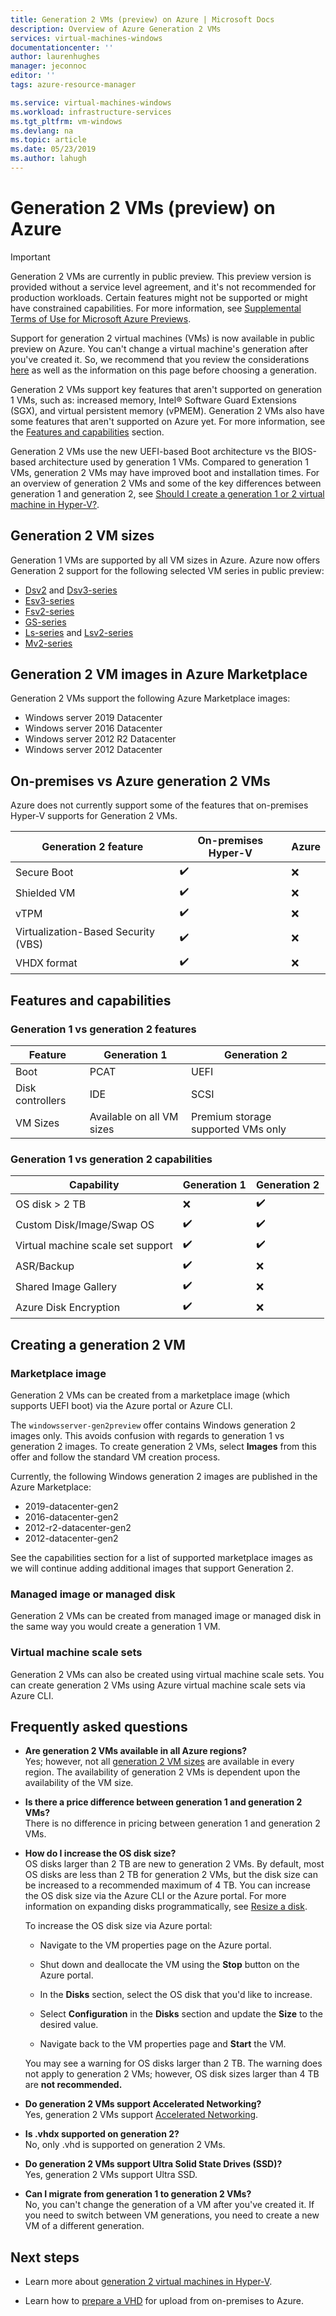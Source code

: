 ```yaml
---
title: Generation 2 VMs (preview) on Azure | Microsoft Docs
description: Overview of Azure Generation 2 VMs
services: virtual-machines-windows
documentationcenter: ''
author: laurenhughes
manager: jeconnoc
editor: ''
tags: azure-resource-manager

ms.service: virtual-machines-windows
ms.workload: infrastructure-services
ms.tgt_pltfrm: vm-windows
ms.devlang: na
ms.topic: article
ms.date: 05/23/2019
ms.author: lahugh
---
```


# Generation 2 VMs (preview) on Azure

> [!IMPORTANT]
> Generation 2 VMs are currently in public preview.
> This preview version is provided without a service level agreement, and it's not recommended for production workloads. Certain features might not be supported or might have constrained capabilities.
> For more information, see [Supplemental Terms of Use for Microsoft Azure Previews](https://azure.microsoft.com/support/legal/preview-supplemental-terms/).

Support for generation 2 virtual machines (VMs) is now available in public preview on Azure. You can't change a virtual machine's generation after you've created it. So, we recommend that you review the considerations [here](https://docs.microsoft.com/windows-server/virtualization/hyper-v/plan/should-i-create-a-generation-1-or-2-virtual-machine-in-hyper-v) as well as the information on this page before choosing a generation.

Generation 2 VMs support key features that aren't supported on generation 1 VMs, such as: increased memory, Intel® Software Guard Extensions (SGX), and virtual persistent memory (vPMEM). Generation 2 VMs also have some features that aren't supported on Azure yet. For more information, see the [Features and capabilities](#features-and-capabilities) section.

Generation 2 VMs use the new UEFI-based Boot architecture vs the BIOS-based architecture used by generation 1 VMs. Compared to generation 1 VMs, generation 2 VMs may have improved boot and installation times. For an overview of generation 2 VMs and some of the key differences between generation 1 and generation 2, see [Should I create a generation 1 or 2 virtual machine in Hyper-V?](https://docs.microsoft.com/windows-server/virtualization/hyper-v/plan/should-i-create-a-generation-1-or-2-virtual-machine-in-hyper-v).

## Generation 2 VM sizes

Generation 1 VMs are supported by all VM sizes in Azure. Azure now offers Generation 2 support for the following selected VM series in public preview:

* [Dsv2](https://docs.microsoft.com/azure/virtual-machines/windows/sizes-general#dsv2-series) and [Dsv3-series](https://docs.microsoft.com/azure/virtual-machines/windows/sizes-general#dsv3-series-1)
* [Esv3-series](https://docs.microsoft.com/azure/virtual-machines/windows/sizes-memory#esv3-series)
* [Fsv2-series](https://docs.microsoft.com/azure/virtual-machines/windows/sizes-compute#fsv2-series-1)
* [GS-series](https://docs.microsoft.com/azure/virtual-machines/windows/sizes-memory#gs-series)
* [Ls-series](https://docs.microsoft.com/azure/virtual-machines/windows/sizes-previous-gen#ls-series) and [Lsv2-series](https://docs.microsoft.com/azure/virtual-machines/windows/sizes-storage#lsv2-series)
* [Mv2-series](https://docs.microsoft.com/azure/virtual-machines/windows/sizes-memory#mv2-series)

## Generation 2 VM images in Azure Marketplace

Generation 2 VMs support the following Azure Marketplace images:

* Windows server 2019 Datacenter
* Windows server 2016 Datacenter
* Windows server 2012 R2 Datacenter
* Windows server 2012 Datacenter

## On-premises vs Azure generation 2 VMs

Azure does not currently support some of the features that on-premises Hyper-V supports for Generation 2 VMs.

| Generation 2 feature                | On-premises Hyper-V | Azure |
|-------------------------------------|---------------------|-------|
| Secure Boot                         | :heavy_check_mark:  | :x:   |
| Shielded VM                         | :heavy_check_mark:  | :x:   |
| vTPM                                | :heavy_check_mark:  | :x:   |
| Virtualization-Based Security (VBS) | :heavy_check_mark:  | :x:   |
| VHDX format                         | :heavy_check_mark:  | :x:   |

## Features and capabilities

### Generation 1 vs generation 2 features

| Feature | Generation 1 | Generation 2 |
|---------|--------------|--------------|
| Boot             | PCAT                      | UEFI                               |
| Disk controllers | IDE                       | SCSI                               |
| VM Sizes         | Available on all VM sizes | Premium storage supported VMs only |

### Generation 1 vs generation 2 capabilities

| Capability | Generation 1 | Generation 2 |
|------------|--------------|--------------|
| OS disk > 2 TB                    | :x:                        | :heavy_check_mark: |
| Custom Disk/Image/Swap OS         | :heavy_check_mark:         | :heavy_check_mark: |
| Virtual machine scale set support | :heavy_check_mark:         | :heavy_check_mark: |
| ASR/Backup                        | :heavy_check_mark:         | :x:                |
| Shared Image Gallery              | :heavy_check_mark:         | :x:                |
| Azure Disk Encryption             | :heavy_check_mark:         | :x:                |

## Creating a generation 2 VM

### Marketplace image

Generation 2 VMs can be created from a marketplace image (which supports UEFI boot) via the Azure portal or Azure CLI.

The `windowsserver-gen2preview` offer contains Windows generation 2 images only. This avoids confusion with regards to generation 1 vs generation 2 images. To create generation 2 VMs, select **Images** from this offer and follow the standard VM creation process.

Currently, the following Windows generation 2 images are published in the Azure Marketplace:

* 2019-datacenter-gen2
* 2016-datacenter-gen2
* 2012-r2-datacenter-gen2
* 2012-datacenter-gen2

See the capabilities section for a list of supported marketplace images as we will continue adding additional images that support Generation 2.

### Managed image or managed disk

Generation 2 VMs can be created from managed image or managed disk in the same way you would create a generation 1 VM.

### Virtual machine scale sets

Generation 2 VMs can also be created using virtual machine scale sets. You can create generation 2 VMs using Azure virtual machine scale sets via Azure CLI.

## Frequently asked questions

* **Are generation 2 VMs available in all Azure regions?**  
    Yes; however, not all [generation 2 VM sizes](#generation-2-vm-sizes) are available in every region. The availability of generation 2 VMs is dependent upon the availability of the VM size.

* **Is there a price difference between generation 1 and generation 2 VMs?**  
    There is no difference in pricing between generation 1 and generation 2 VMs.

* **How do I increase the OS disk size?**  
  OS disks larger than 2 TB are new to generation 2 VMs. By default, most OS disks are less than 2 TB for generation 2 VMs, but the disk size can be increased to a recommended maximum of 4 TB. You can increase the OS disk size via the Azure CLI or the Azure portal. For more information on expanding disks programmatically, see [Resize a disk](expand-os-disk.md).

  To increase the OS disk size via Azure portal:

  * Navigate to the VM properties page on the Azure portal.

  * Shut down and deallocate the VM using the **Stop** button on the Azure portal.

  * In the **Disks** section, select the OS disk that you'd like to increase.

  * Select **Configuration** in the **Disks** section and update the **Size** to the desired value.

  * Navigate back to the VM properties page and **Start** the VM.
  
  You may see a warning for OS disks larger than 2 TB. The warning does not apply to generation 2 VMs; however, OS disk sizes larger than 4 TB are **not recommended.**

* **Do generation 2 VMs support Accelerated Networking?**  
    Yes, generation 2 VMs support [Accelerated Networking](../../virtual-network/create-vm-accelerated-networking-cli.md).

* **Is .vhdx supported on generation 2?**  
    No, only .vhd is supported on generation 2 VMs.

* **Do generation 2 VMs support Ultra Solid State Drives (SSD)?**  
    Yes, generation 2 VMs support Ultra SSD.

* **Can I migrate from generation 1 to generation 2 VMs?**  
    No, you can't change the generation of a VM after you've created it. If you need to switch between VM generations, you need to create a new VM of a different generation.

## Next steps

* Learn more about [generation 2 virtual machines in Hyper-V](https://docs.microsoft.com/windows-server/virtualization/hyper-v/plan/should-i-create-a-generation-1-or-2-virtual-machine-in-hyper-v).

* Learn how to [prepare a VHD](prepare-for-upload-vhd-image.md) for upload from on-premises to Azure.
